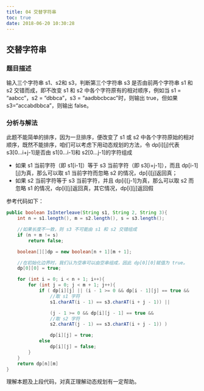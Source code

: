 ```yaml
---
title: 04 交替字符串
toc: true
date: 2018-06-20 10:30:28
---
```

## 交替字符串

### 题目描述
输入三个字符串 s1、s2和 s3，判断第三个字符串 s3 是否由前两个字符串 s1 和 s2 交错而成，即不改变 s1 和 s2 中各个字符原有的相对顺序，例如当 s1 = “aabcc”，s2 = “dbbca”，s3 = “aadbbcbcac”时，则输出 true，但如果 s3=“accabdbbca”，则输出 false。


### 分析与解法

此题不能简单的排序，因为一旦排序，便改变了 s1 或 s2 中各个字符原始的相对顺序，既然不能排序，咱们可以考虑下用动态规划的方法，令 dp[i][j]代表 s3[0...i+j-1]是否由 s1[0...i-1]和 s2[0...j-1]的字符组成
 - 如果 s1 当前字符（即 s1[i-1]）等于 s3 当前字符（即 s3[i+j-1]），而且 dp[i-1][j]为真，那么可以取 s1 当前字符而忽略 s2 的情况，dp[i][j]返回真；
 - 如果 s2 当前字符等于 s3 当前字符，并且 dp[i][j-1]为真，那么可以取 s2 而忽略 s1 的情况，dp[i][j]返回真，其它情况，dp[i][j]返回假

参考代码如下：
```java
public boolean IsInterleave(String s1, String 2, String 3){
	int n = s1.length(), m = s2.length(), s = s3.length();

	//如果长度不一致，则 s3 不可能由 s1 和 s2 交错组成
	if (n + m != s)
		return false;

	boolean[][]dp = new boolean[n + 1][m + 1];

	//在初始化边界时，我们认为空串可以由空串组成，因此 dp[0][0]赋值为 true。
	dp[0][0] = true;

	for (int i = 0; i < n + 1; i++){
		for (int j = 0; j < m + 1; j++){
			if ( dp[i][j] || (i - 1 >= 0 && dp[i - 1][j] == true &&
				//取 s1 字符
				s1.charAT(i - 1) == s3.charAT(i + j - 1)) ||

				(j - 1 >= 0 && dp[i][j - 1] == true &&
				//取 s2 字符
				s2.charAT(j - 1) == s3.charAT(i + j - 1)) )

				dp[i][j] = true;
			else
				dp[i][j] = false;
		}
	}
	return dp[n][m]
}
```
理解本题及上段代码，对真正理解动态规划有一定帮助。
